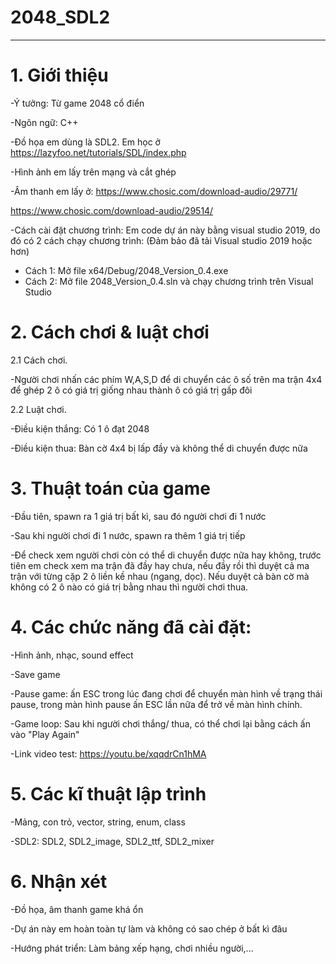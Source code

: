 # 2048_SDL2

***

# 1. Giới thiệu

-Ý tưởng: Từ game 2048 cổ điển

-Ngôn ngữ: C++

-Đồ họa em dùng là SDL2. Em học ở https://lazyfoo.net/tutorials/SDL/index.php

-Hình ảnh em lấy trên mạng và cắt ghép

-Âm thanh em lấy ở:
https://www.chosic.com/download-audio/29771/

https://www.chosic.com/download-audio/29514/
                   
-Cách cài đặt chương trình: Em code dự án này bằng visual studio 2019, do đó có 2 cách chạy chương trình: (Đảm bảo đã tải Visual studio 2019 hoặc hơn)

  - Cách 1: Mở file x64/Debug/2048_Version_0.4.exe
  - Cách 2: Mở file 2048_Version_0.4.sln và chạy chương trình trên Visual Studio 


# 2. Cách chơi & luật chơi

2.1 Cách chơi.

-Người chơi nhấn các phím W,A,S,D để di chuyển các ô số trên ma trận 4x4 để ghép 2 ô có giá trị giống nhau thành ô có giá trị gấp đôi

2.2 Luật chơi.

-Điều kiện thắng: Có 1 ô đạt 2048

-Điều kiện thua: Bàn cờ 4x4 bị lấp đầy và không thể di chuyển được nữa

# 3. Thuật toán của game

-Đầu tiên, spawn ra 1 giá trị bất kì, sau đó người chơi đi 1 nước

-Sau khi người chơi đi 1 nước, spawn ra thêm 1 giá trị tiếp 

-Để check xem người chơi còn có thể di chuyển được nữa hay không, trước tiên em check xem ma trận đã đầy hay chưa, nếu đầy rồi thì duyệt cả ma trận với từng cặp 2 ô liền kề nhau (ngang, dọc). Nếu duyệt cả bàn cờ mà không có 2 ô nào có giá trị bằng nhau thì người chơi thua.

# 4. Các chức năng đã cài đặt:

-Hình ảnh, nhạc, sound effect

-Save game

-Pause game: ấn ESC trong lúc đang chơi để chuyển màn hình về trạng thái pause, trong màn hình pause ấn ESC lần nữa để trở về màn hình chính.

-Game loop: Sau khi người chơi thắng/ thua, có thể chơi lại bằng cách ấn vào "Play Again"

-Link video test: https://youtu.be/xqqdrCn1hMA

# 5. Các kĩ thuật lập trình

-Mảng, con trỏ, vector, string, enum, class 

-SDL2: SDL2, SDL2_image, SDL2_ttf, SDL2_mixer

# 6. Nhận xét

-Đồ họa, âm thanh game khá ổn 

-Dự án này em hoàn toàn tự làm và không có sao chép ở bất kì đâu

-Hướng phát triển: Làm bảng xếp hạng, chơi nhiều người,...
